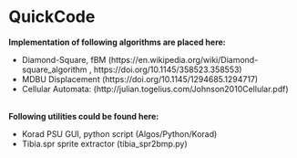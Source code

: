 # QuickCode

<b>Implementation of following algorithms are placed here:</b>
<br>
<ul>
<li>Diamond-Square, fBM (https://en.wikipedia.org/wiki/Diamond-square_algorithm , https://doi.org/10.1145/358523.358553)</li>
<li>MDBU Displacement (https://doi.org/10.1145/1294685.1294717)</li>
<li>Cellular Automata: (http://julian.togelius.com/Johnson2010Cellular.pdf)</li>
</ul>
<br>
<b>Following utilities could be found here:</b>
<br>
<ul>
<li>Korad PSU GUI, python script (Algos/Python/Korad)</li>
<li>Tibia.spr sprite extractor (tibia_spr2bmp.py)</li>
</ul>
